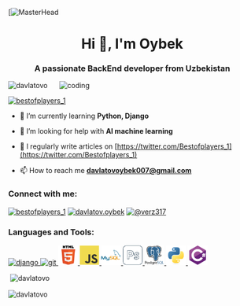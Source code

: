 [![MasterHead](https://www.careinnovations.org/wp-content/uploads/site-visit-on-the-road-header-1400x500-1120x400.jpg)
<h1 align="center">Hi 👋, I'm Oybek</h1>
<h3 align="center">A passionate BackEnd developer from Uzbekistan</h3>
<img align="right" alt="coding" width="400" src="https://user-images.githubusercontent.com/115187902/230700872-d5f44b85-56c7-4e27-80a4-6e2db901e60c.gif">
<p align="left"> <img src="https://komarev.com/ghpvc/?username=davlatovo&label=Profile%20views&color=0e75b6&style=flat" alt="davlatovo" /> </p>

<p align="left"> <a href="https://twitter.com/bestofplayers_1" target="blank"><img src="https://img.shields.io/twitter/follow/bestofplayers_1?logo=twitter&style=for-the-badge" alt="bestofplayers_1" /></a> </p>

- 🌱 I’m currently learning **Python, Django**

- 🤝 I’m looking for help with **AI machine learning**

- 📝 I regularly write articles on [https://twitter.com/Bestofplayers_1](https://twitter.com/Bestofplayers_1)

- 📫 How to reach me **davlatovoybek007@gmail.com**

<h3 align="left">Connect with me:</h3>
<p align="left">
<a href="https://twitter.com/bestofplayers_1" target="blank"><img align="center" src="https://raw.githubusercontent.com/rahuldkjain/github-profile-readme-generator/master/src/images/icons/Social/twitter.svg" alt="bestofplayers_1" height="30" width="40" /></a>
<a href="https://fb.com/davlatov.oybek" target="blank"><img align="center" src="https://raw.githubusercontent.com/rahuldkjain/github-profile-readme-generator/master/src/images/icons/Social/facebook.svg" alt="davlatov.oybek" height="30" width="40" /></a>
<a href="https://www.youtube.com/c/@verz317" target="blank"><img align="center" src="https://raw.githubusercontent.com/rahuldkjain/github-profile-readme-generator/master/src/images/icons/Social/youtube.svg" alt="@verz317" height="30" width="40" /></a>
</p>

<h3 align="left">Languages and Tools:</h3>
<p align="left">
  <a href="https://www.djangoproject.com/" target="_blank" rel="noreferrer">
    <img src="https://cdn.worldvectorlogo.com/logos/django.svg" alt="django" width="40" height="40"/>
  </a>
  <a href="https://git-scm.com/" target="_blank" rel="noreferrer">
    <img src="https://www.vectorlogo.zone/logos/git-scm/git-scm-icon.svg" alt="git" width="40" height="40"/>
  </a>
  <a href="https://www.w3.org/html/" target="_blank" rel="noreferrer">
    <img src="https://raw.githubusercontent.com/devicons/devicon/master/icons/html5/html5-original-wordmark.svg" alt="html5" width="40" height="40"/>
  </a>
  <a href="https://developer.mozilla.org/en-US/docs/Web/JavaScript" target="_blank" rel="noreferrer">
    <img src="https://raw.githubusercontent.com/devicons/devicon/master/icons/javascript/javascript-original.svg" alt="javascript" width="40" height="40"/>
  </a>
  <a href="https://www.mysql.com/" target="_blank" rel="noreferrer">
    <img src="https://raw.githubusercontent.com/devicons/devicon/master/icons/mysql/mysql-original-wordmark.svg" alt="mysql" width="40" height="40"/>
  </a>
  <a href="https://www.photoshop.com/en" target="_blank" rel="noreferrer">
    <img src="https://raw.githubusercontent.com/devicons/devicon/master/icons/photoshop/photoshop-line.svg" alt="photoshop" width="40" height="40"/>
  </a>
  <a href="https://www.postgresql.org" target="_blank" rel="noreferrer">
    <img src="https://raw.githubusercontent.com/devicons/devicon/master/icons/postgresql/postgresql-original-wordmark.svg" alt="postgresql" width="40" height="40"/>
  </a>
  <a href="https://www.python.org" target="_blank" rel="noreferrer">
    <img src="https://raw.githubusercontent.com/devicons/devicon/master/icons/python/python-original.svg" alt="python" width="40" height="40"/>
  </a>
  <a href="https://learn.microsoft.com/en-us/dotnet/csharp/" target="_blank" rel="noreferrer">
    <img src="https://raw.githubusercontent.com/devicons/devicon/master/icons/csharp/csharp-original.svg" alt="csharp" width="40" height="40"/>
  </a>
</p>



<p>&nbsp;<img align="center" src="https://github-readme-stats.vercel.app/api?username=davlatovo&show_icons=true&locale=en" alt="davlatovo" /></p>

<p><img align="center" src="https://github-readme-streak-stats.herokuapp.com/?user=davlatovo&" alt="davlatovo" /></p>
